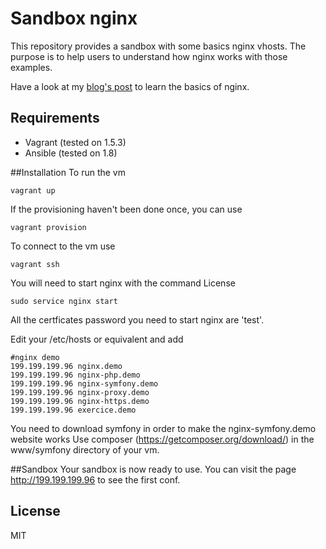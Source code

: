 # Sandbox nginx
This repository provides a sandbox with some basics nginx vhosts. The purpose is to help users to understand how nginx works with those examples.

Have a look at my [blog's post](http://www.theodo.fr/blog/2014/08/1894/) to learn the basics of nginx.

## Requirements
+ Vagrant (tested on 1.5.3)
+ Ansible (tested on 1.8)

##Installation
To run the vm

    vagrant up


If the provisioning haven't been done once, you can use

    vagrant provision


To connect to the vm use

    vagrant ssh

You will need to start nginx with the command License

    sudo service nginx start

All the certficates password you need to start nginx are 'test'.

Edit your /etc/hosts or equivalent and add  

    #nginx demo
    199.199.199.96 nginx.demo
    199.199.199.96 nginx-php.demo
    199.199.199.96 nginx-symfony.demo
    199.199.199.96 nginx-proxy.demo
    199.199.199.96 nginx-https.demo
    199.199.199.96 exercice.demo

You need to download symfony in order to make the nginx-symfony.demo website works
Use composer (https://getcomposer.org/download/) in the www/symfony directory of your vm.

##Sandbox
Your sandbox is now ready to use.
You can visit the page http://199.199.199.96 to see the first conf.

## License
MIT
